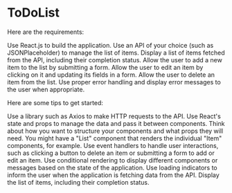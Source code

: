 # ToDoList

Here are the requirements:

Use React.js to build the application. Use an API of your choice (such as JSONPlaceholder) to manage the list of items. Display a list of items fetched from the API, including their completion status. Allow the user to add a new item to the list by submitting a form. Allow the user to edit an item by clicking on it and updating its fields in a form. Allow the user to delete an item from the list. Use proper error handling and display error messages to the user when appropriate.

Here are some tips to get started:

Use a library such as Axios to make HTTP requests to the API. Use React's state and props to manage the data and pass it between components. Think about how you want to structure your components and what props they will need. You might have a "List" component that renders the individual "Item" components, for example. Use event handlers to handle user interactions, such as clicking a button to delete an item or submitting a form to add or edit an item. Use conditional rendering to display different components or messages based on the state of the application. Use loading indicators to inform the user when the application is fetching data from the API. Display the list of items, including their completion status.
